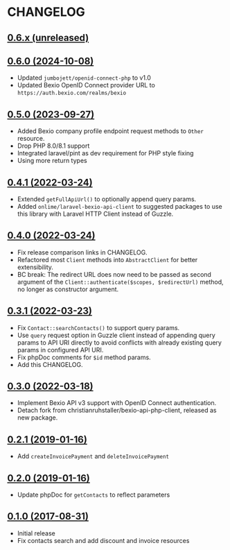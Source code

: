 # CHANGELOG

## [0.6.x (unreleased)](https://github.com/onlime/bexio-api-client/compare/0.5.0...main)

## [0.6.0 (2024-10-08)](https://github.com/onlime/bexio-api-client/compare/0.5.0...0.6.0)

- Updated `jumbojett/openid-connect-php` to v1.0
- Updated Bexio OpenID Connect provider URL to `https://auth.bexio.com/realms/bexio`

## [0.5.0 (2023-09-27)](https://github.com/onlime/bexio-api-client/compare/0.4.1...0.5.0)

- Added Bexio company profile endpoint request methods to `Other` resource.
- Drop PHP 8.0/8.1 support
- Integrated laravel/pint as dev requirement for PHP style fixing
- Using more return types

## [0.4.1 (2022-03-24)](https://github.com/onlime/bexio-api-client/compare/0.4.0...0.4.1)

- Extended `getFullApiUrl()` to optionally append query params.
- Added `onlime/laravel-bexio-api-client` to suggested packages to use this library with Laravel HTTP Client instead of Guzzle.

## [0.4.0 (2022-03-24)](https://github.com/onlime/bexio-api-client/compare/0.3.1...0.4.0)

- Fix release comparison links in CHANGELOG.
- Refactored most `Client` methods into `AbstractClient` for better extensibility.
- BC break: The redirect URL does now need to be passed as second argument of the `Client::authenticate($scopes, $redirectUrl)` method, no longer as constructor argument.

## [0.3.1 (2022-03-23)](https://github.com/onlime/bexio-api-client/compare/0.3.0...0.3.1)

- Fix `Contact::searchContacts()` to support query params.
- Use `query` request option in Guzzle client instead of appending query params to API URI directly to avoid conflicts with already existing query params in configured API URI.
- Fix phpDoc comments for `$id` method params.
- Add this CHANGELOG.

## [0.3.0 (2022-03-18)](https://github.com/onlime/bexio-api-client/compare/0.2.1...0.3.0)

- Implement Bexio API v3 support with OpenID Connect authentication.
- Detach fork from christianruhstaller/bexio-api-php-client, released as new package.

## [0.2.1 (2019-01-16)](https://github.com/onlime/bexio-api-client/compare/0.2.0...0.2.1)

- Add `createInvoicePayment` and `deleteInvoicePayment`

## [0.2.0 (2019-01-16)](https://github.com/onlime/bexio-api-client/compare/0.1.0...0.2.0)

- Update phpDoc for `getContacts` to reflect parameters

## [0.1.0 (2017-08-31)](https://github.com/onlime/bexio-api-client/releases/tag/0.1.0)

- Initial release
- Fix contacts search and add discount and invoice resources
